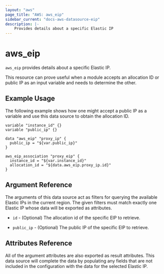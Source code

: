 ```yaml
---
layout: "aws"
page_title: "AWS: aws_eip"
sidebar_current: "docs-aws-datasource-eip"
description: |-
    Provides details about a specific Elastic IP
---
```


# aws\_eip

`aws_eip` provides details about a specific Elastic IP.

This resource can prove useful when a module accepts an allocation ID or
public IP as an input variable and needs to determine the other.

## Example Usage

The following example shows how one might accept a public IP as a variable
and use this data source to obtain the allocation ID.

```
variable "instance_id" {}
variable "public_ip" {}

data "aws_eip" "proxy_ip" {
  public_ip = "${var.public_ip}"
}

aws_eip_association "proxy_eip" {
  instance_id = "${var.instance_id}"
  allocation_id = "${data.aws_eip.proxy_ip.id}"
}
```

## Argument Reference

The arguments of this data source act as filters for querying the available
Elastic IPs in the current region. The given filters must match exactly one
Elastic IP whose data will be exported as attributes.

* `id` - (Optional) The allocation id of the specific EIP to retrieve.

* `public_ip` - (Optional) The public IP of the specific EIP to retrieve.

## Attributes Reference

All of the argument attributes are also exported as result attributes. This
data source will complete the data by populating any fields that are not
included in the configuration with the data for the selected Elastic IP.

